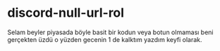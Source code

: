 # discord-null-url-rol
Selam beyler piyasada böyle basit bir kodun veya botun olmaması beni gerçekten üzdü o yüzden gecenin 1 de kalktım yazdım keyfi olarak.
